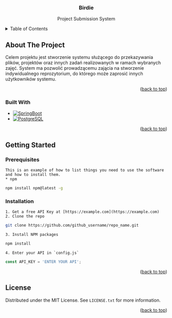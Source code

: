<a name="readme-top"></a>

<div align="center">
  <h3 align="center">Birdie</h3>

  <p align="center">
    Project Submission System
    <br />
  </p>
</div>

<!-- TABLE OF CONTENTS -->
<details>
  <summary>Table of Contents</summary>
  <ol>
    <li>
      <a href="#about-the-project">About The Project</a>
      <ul>
        <li><a href="#built-with">Built With</a></li>
      </ul>
    </li>
    <li>
      <a href="#getting-started">Getting Started</a>
      <ul>
        <li><a href="#prerequisites">Prerequisites</a></li>
        <li><a href="#installation">Installation</a></li>
      </ul>
    </li>
  </ol>
</details>

## About The Project
  Celem projektu jest stworzenie systemu służącego do przekazywania plików, projektów oraz innych zadań realizowanych w ramach wybranych zajęć. System ma pozwolić prowadzącemu zającia na stworzenie indywidualnego reprozytorium, do którego może zaprosić innych użytkowników systemu.

  <p align="right">(<a href="#readme-top">back to top</a>)</p>

### Built With
  * [![SpringBoot][SpringBoot]][SpringBoot-url]
  * [![PostgreSQL][PostgreSQL]][PostgreSQL-url]

  <p align="right">(<a href="#readme-top">back to top</a>)</p>

## Getting Started

  ### Prerequisites
    This is an example of how to list things you need to use the software and how to install them.
    * npm
```sh
npm install npm@latest -g
```

  ### Installation
    1. Get a free API Key at [https://example.com](https://example.com)
    2. Clone the repo
```sh
git clone https://github.com/github_username/repo_name.git
```
    3. Install NPM packages
```sh
npm install
```
    4. Enter your API in `config.js`
```js
const API_KEY = 'ENTER YOUR API';
```

  <p align="right">(<a href="#readme-top">back to top</a>)</p>

## License
  Distributed under the MIT License. See `LICENSE.txt` for more information.

  <p align="right">(<a href="#readme-top">back to top</a>)</p>

<!-- MARKDOWN LINKS & IMAGES -->
[SpringBoot]: https://img.shields.io/badge/SpringBoot-6DB33F?style=flat-square&logo=Spring&logoColor=white
[SpringBoot-url]: https://spring.io/projects/spring-boot
[PostgreSQL]: https://img.shields.io/badge/postgresql-4169e1?style=flat-square&logo=postgresql&logoColor=white
[PostgreSQL-url]: https://www.postgresql.org.pl/